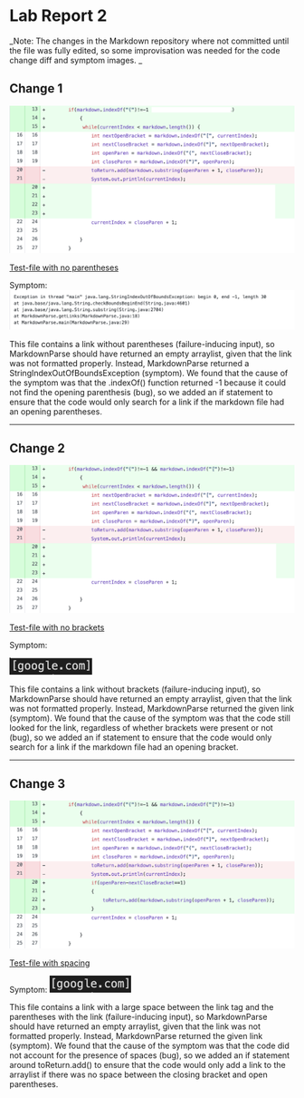 # Lab Report 2

_Note: The changes in the Markdown repository where not committed until the file was fully edited, so some improvisation was needed for the code change diff and symptom images. _


## Change 1

![Image](change-1.png)

[Test-file with no parentheses](woohoo.md)

Symptom:
![Image](symptom1.png)

This file contains a link without parentheses (failure-inducing input), so MarkdownParse should have returned an empty arraylist, given that the link was not formatted properly. Instead, MarkdownParse returned a StringIndexOutOfBoundsException (symptom). We found that the cause of the symptom was that the .indexOf() function returned -1 because it could not find the opening parenthesis (bug), so we added an if statement to ensure that the code would only search for a link if the markdown file had an opening parentheses.

---
## Change 2

![Image](change-2.png)

[Test-file with no brackets](ms.md)

Symptom:

![Image](symptom2.png)

This file contains a link without brackets (failure-inducing input), so MarkdownParse should have returned an empty arraylist, given that the link was not formatted properly. Instead, MarkdownParse returned the given link (symptom). We found that the cause of the symptom was that the code still looked for the link, regardless of whether brackets were present or not (bug), so we added an if statement to ensure that the code would only search for a link if the markdown file had an opening bracket.

---
## Change 3

![Image](change3.png)

[Test-file with spacing](cs1.md)

Symptom:
![Image](symptom3.png)

This file contains a link with a large space between the link tag and the parentheses with the link (failure-inducing input), so MarkdownParse should have returned an empty arraylist, given that the link was not formatted properly. Instead, MarkdownParse returned the given link (symptom). We found that the cause of the symptom was that the code did not account for the presence of spaces (bug), so we added an if statement around toReturn.add() to ensure that the code would only add a link to the arraylist if there was no space between the closing bracket and open parentheses.
